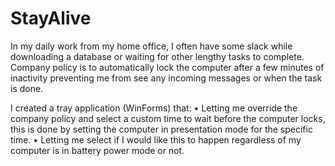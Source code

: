 # StayAlive
In my daily work from my home office, I often have some slack while downloading a database or waiting for other lengthy tasks to complete. 
Company policy is to automatically lock the computer after a few minutes of inactivity preventing me from see any incoming messages or when the task is done.

I created a tray application (WinForms) that:
•	Letting me override the company policy and select a custom time to wait before the computer locks, 
this is done by setting the computer in presentation mode for the specific time.
•	Letting me select if I would like this to happen regardless of my computer is in battery power mode or not.
